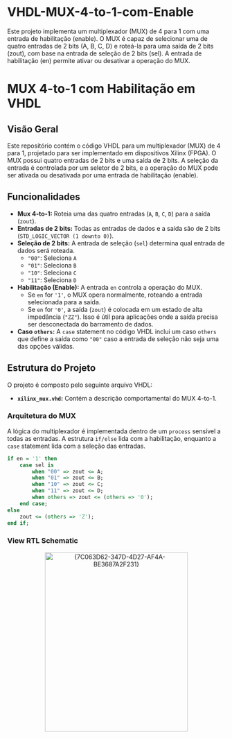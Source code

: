 # VHDL-MUX-4-to-1-com-Enable
Este projeto implementa um multiplexador (MUX) de 4 para 1 com uma entrada de habilitação (enable). O MUX é capaz de selecionar uma de quatro entradas de 2 bits (A, B, C, D) e roteá-la para uma saída de 2 bits (zout), com base na entrada de seleção de 2 bits (sel). A entrada de habilitação (en) permite ativar ou desativar a operação do MUX.
# MUX 4-to-1 com Habilitação em VHDL

## Visão Geral

Este repositório contém o código VHDL para um multiplexador (MUX) de 4 para 1, projetado para ser implementado em dispositivos Xilinx (FPGA). O MUX possui quatro entradas de 2 bits e uma saída de 2 bits. A seleção da entrada é controlada por um seletor de 2 bits, e a operação do MUX pode ser ativada ou desativada por uma entrada de habilitação (enable).

## Funcionalidades

- **Mux 4-to-1:** Roteia uma das quatro entradas (`A`, `B`, `C`, `D`) para a saída (`zout`).
- **Entradas de 2 bits:** Todas as entradas de dados e a saída são de 2 bits (`STD_LOGIC_VECTOR (1 downto 0)`).
- **Seleção de 2 bits:** A entrada de seleção (`sel`) determina qual entrada de dados será roteada.
    - `"00"`: Seleciona `A`
    - `"01"`: Seleciona `B`
    - `"10"`: Seleciona `C`
    - `"11"`: Seleciona `D`
- **Habilitação (Enable):** A entrada `en` controla a operação do MUX.
    - Se `en` for `'1'`, o MUX opera normalmente, roteando a entrada selecionada para a saída.
    - Se `en` for `'0'`, a saída (`zout`) é colocada em um estado de alta impedância (`"ZZ"`). Isso é útil para aplicações onde a saída precisa ser desconectada do barramento de dados.
- **Caso `others`:** A `case` statement no código VHDL inclui um caso `others` que define a saída como `"00"` caso a entrada de seleção não seja uma das opções válidas.

## Estrutura do Projeto

O projeto é composto pelo seguinte arquivo VHDL:

- **`xilinx_mux.vhd`:** Contém a descrição comportamental do MUX 4-to-1.

### Arquitetura do MUX

A lógica do multiplexador é implementada dentro de um `process` sensível a todas as entradas. A estrutura `if/else` lida com a habilitação, enquanto a `case` statement lida com a seleção das entradas.

```vhdl
if en = '1' then
    case sel is
        when "00" => zout <= A;
        when "01" => zout <= B;
        when "10" => zout <= C;
        when "11" => zout <= D;
        when others => zout <= (others => '0');
    end case;
else
    zout <= (others => 'Z');
end if;
```
### View RTL Schematic
<center>
<img width="330" height="414" alt="{7C063D62-347D-4D27-AF4A-BE3687A2F231}" src="https://github.com/user-attachments/assets/bcdcd188-a1ca-4089-994c-4baccc5e565e" />
</center>
